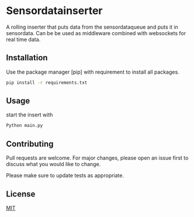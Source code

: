 # Sensordatainserter

A rolling inserter that puts data from the sensordataqueue and puts it in sensordata. Can be be used as middleware
combined with websockets for real time data.


## Installation

Use the package manager [pip] with requirement to install all packages.

```bash
pip install -r requirements.txt
```

## Usage

start the insert with

```bash
Python main.py
```

## Contributing
Pull requests are welcome. For major changes, please open an issue first to discuss what you would like to change.

Please make sure to update tests as appropriate.

## License
[MIT](https://choosealicense.com/licenses/mit/)